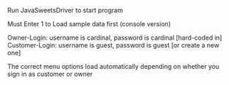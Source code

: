 Run JavaSweetsDriver to start program

Must Enter 1 to Load sample data first (console version)

Owner-Login: username is cardinal, password is cardinal [hard-coded in]
Customer-Login: username is guest, password is guest [or create a new one]

The correct menu options load automatically depending on whether you sign in as customer or owner







